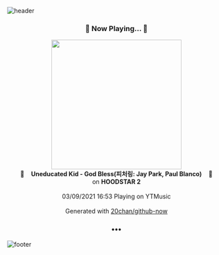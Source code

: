 ![header](https://capsule-render.vercel.app/api?type=wave&height=170&section=header&text=Hi.%20I'm%20SHIFT&fontColor=090707&fontAlignX=45&fontAlignY=65&fontSize=100)

<h3 align="center">🎵 Now Playing... 🎵</h3>
<p align="center">
  <a href="https://music.youtube.com/watch?v=XQaB_I8T6FU">
    <img width="300" src="https://lh3.googleusercontent.com/oQ2m7Qir9Q7_sq_LNUmf3SoSdG8NG3sGRM64eEbxEGkAcYqs7pdfPnYUdkBvqU91PFJQKcWcugv0Vfs">
  </a>
  <br>
  🎵&nbsp&nbsp&nbsp <b>Uneducated Kid - God Bless(피처링: Jay Park, Paul Blanco)</b> &nbsp&nbsp&nbsp🎵
  <br>
  on <b>HOODSTAR 2</b>
  
  <br />
  <br />
  03/09/2021 16:53 Playing on YTMusic
  <br />
  <br />
  Generated with <a href="https://github.com/20chan/github-now">20chan/github-now</a>
</p>

<h3 align="center">•••</h3>

![footer](https://capsule-render.vercel.app/api?type=wave&height=150&section=footer)
